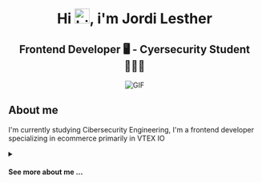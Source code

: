 <h1 align="center">Hi <img alt="hi-gif" src="https://media.giphy.com/media/Cmr1OMJ2FN0B2/giphy.gif?cid=790b76115o1a3nwqidyetxb7o69h0mmez1boo9fv2jit9l6b&ep=v1_gifs_search&rid=giphy.gif&ct=g" width="30px"/>, i'm Jordi Lesther</h1>
<h2 align="center">Frontend Developer 🖥️ - Cyersecurity Student 👨🏻‍💻</h2>

<div align="center">
  <img alt="GIF" src="https://media.giphy.com/media/iqDkGMlfepYMquQyo6/giphy.gif?cid=790b76117cwmslp14hdezxqqvnmgzmqwspufllkl6hxqke6s&ep=v1_gifs_search&rid=giphy.gif&ct=g"/>
</div>

## About me

I'm currently studying Cibersecurity Engineering, I'm a frontend developer specializing in ecommerce primarily in VTEX IO

<details>
  <summary><h4> See more about me ... </h4></summary>

   <a href="https://www.linkedin.com/in/jordilesther">
    <img align="center" src="https://static.vecteezy.com/system/resources/previews/023/986/970/original/linkedin-logo-linkedin-logo-transparent-linkedin-icon-transparent-free-free-png.png" width="70"/>
  </a>
</details>

<!--
**Lestherdev/Lestherdev** is a ✨ _special_ ✨ repository because its `README.md` (this file) appears on your GitHub profile.

Here are some ideas to get you started:

- 🔭 I’m currently working on ...
- 🌱 I’m currently learning ...
- 👯 I’m looking to collaborate on ...
- 🤔 I’m looking for help with ...
- 💬 Ask me about ...
- 📫 How to reach me: ...
- 😄 Pronouns: ...
- ⚡ Fun fact: ...
-->
